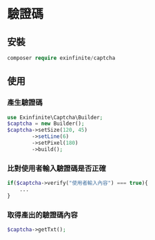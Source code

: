 # 驗證碼

## 安裝

```php
composer require exinfinite/captcha
```

## 使用

### 產生驗證碼

```php
use Exinfinite\Captcha\Builder;
$captcha = new Builder();
$captcha->setSize(120, 45)
        ->setLine(6)
        ->setPixel(180)
        ->build();
```

### 比對使用者輸入驗證碼是否正確

```php
if($captcha->verify("使用者輸入內容") === true){
    ...
}
```

### 取得產出的驗證碼內容

```php
$captcha->getTxt();
```